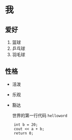 # 我

## 爱好
1. 篮球
2. 乒乓球
3. 羽毛球
   
## 性格
* 活泼
* 乐观
* 豁达
  

    世界的第一行代码  `helloword`

```int a = 10;
    int b = 20;
    cout << a + b;
    return 0;
```

 
